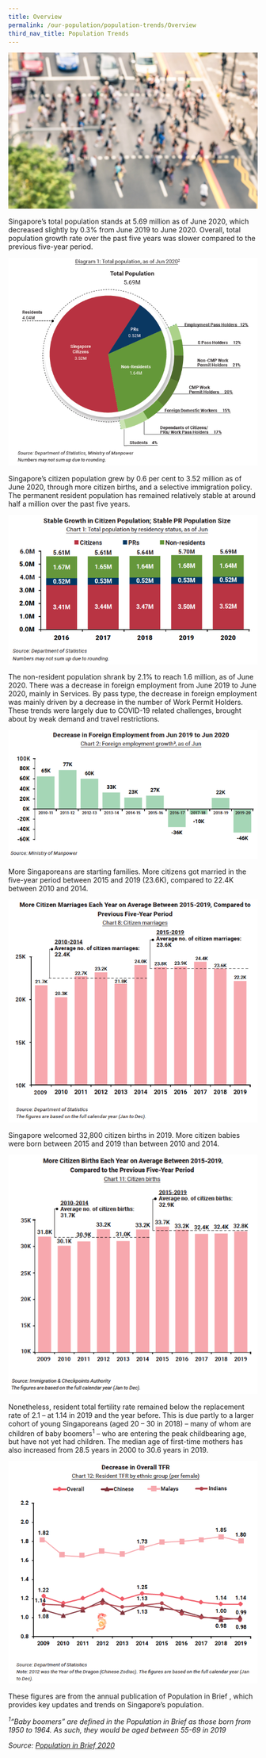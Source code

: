 ```yaml
---
title: Overview
permalink: /our-population/population-trends/Overview
third_nav_title: Population Trends
---
```


![Pedestrians aerial view](/images/stock-image-6.jpg)

Singapore’s total population stands at 5.69 million as of June 2020, which decreased slightly by 0.3% from June 2019 to June 2020. Overall, total population growth rate over the past five years was slower compared to the previous five-year period.

![Total population](/images/diagram-1.png)

Singapore’s citizen population grew by 0.6 per cent to 3.52 million as of June 2020, through more citizen births, and a selective immigration policy. The permanent resident population has remained relatively stable at around half a million over the past five years.

![Permanent resident population](/images/chart-1.png)

The non-resident population shrank by 2.1% to reach 1.6 million, as of June 2020. There was a decrease in foreign employment from June 2019 to June 2020, mainly in Services. By pass type, the decrease in foreign employment was mainly driven by a decrease in the number of Work Permit Holders. These trends were largely due to COVID-19 related challenges, brought about by weak demand and travel restrictions.

![Non-resident population](/images/chart-2.png)

More Singaporeans are starting families. More citizens got married in the five-year period between 2015 and 2019 (23.6K), compared to 22.4K between 2010 and 2014. 

![Citizen marriages](/images/chart-8.png)

Singapore welcomed 32,800 citizen births in 2019. More citizen babies were born between 2015 and 2019 than between 2010 and 2014.

![Citizen births](/images/chart-11.png)

Nonetheless, resident total fertility rate remained below the replacement rate of 2.1 – at 1.14 in 2019 and the year before. This is due partly to a larger cohort of young Singaporeans (aged 20 – 30 in 2018) – many of whom are children of baby boomers<sup>1</sup> – who are entering the peak childbearing age, but have not yet had children. The median age of first-time mothers has also increased from 28.5 years in 2000 to 30.6 years in 2019.  

![Total fertility rate](/images/chart-12.png)

These figures are from the annual publication of Population in Brief <hyperlink to latest PIB>, which provides key updates and trends on Singapore’s population.

*<sup>1</sup>“Baby boomers” are defined in the Population in Brief as those born from 1950 to 1964. As such, they would be aged between 55-69 in 2019*

*Source: [Population in Brief 2020](/media-centre/publications/population-in-brief)*
